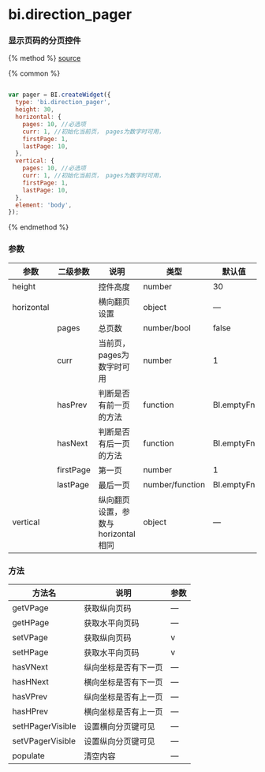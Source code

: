 # bi.direction_pager

### 显示页码的分页控件

{% method %}
[source](https://jsfiddle.net/fineui/vyc36s2a/)

{% common %}
```javascript

var pager = BI.createWidget({
  type: 'bi.direction_pager',
  height: 30,
  horizontal: {
  	pages: 10, //必选项
  	curr: 1, //初始化当前页， pages为数字时可用，
  	firstPage: 1,
    lastPage: 10,
  },
  vertical: {
  	pages: 10, //必选项
  	curr: 1, //初始化当前页， pages为数字时可用，
  	firstPage: 1,
    lastPage: 10,
  },
  element: 'body',
});

```

{% endmethod %}

### 参数

| 参数         | 二级参数      | 说明                     | 类型              | 默认值        |
| ---------- | --------- | ---------------------- | --------------- | ---------- |
| height     |           | 控件高度                   | number          | 30         |
| horizontal |           | 横向翻页设置                 | object          | —          |
|            | pages     | 总页数                    | number/bool     | false      |
|            | curr      | 当前页， pages为数字时可用       | number          | 1          |
|            | hasPrev   | 判断是否有前一页的方法            | function        | BI.emptyFn |
|            | hasNext   | 判断是否有后一页的方法            | function        | BI.emptyFn |
|            | firstPage | 第一页                    | number          | 1          |
|            | lastPage  | 最后一页                   | number/function | BI.emptyFn |
| vertical   |           | 纵向翻页设置，参数与horizontal相同 | object          | —          |



### 方法

| 方法名              | 说明         | 参数   |
| ---------------- | ---------- | ---- |
| getVPage         | 获取纵向页码     | —    |
| getHPage         | 获取水平向页码    | —    |
| setVPage         | 获取纵向页码     | v    |
| setHPage         | 获取水平向页码    | v    |
| hasVNext         | 纵向坐标是否有下一页 | —    |
| hasHNext         | 横向坐标是否有下一页 | —    |
| hasVPrev         | 纵向坐标是否有上一页 | —    |
| hasHPrev         | 横向坐标是否有上一页 | —    |
| setHPagerVisible | 设置横向分页键可见  | —    |
| setVPagerVisible | 设置纵向分页键可见  | —    |
| populate         | 清空内容       | —    |

